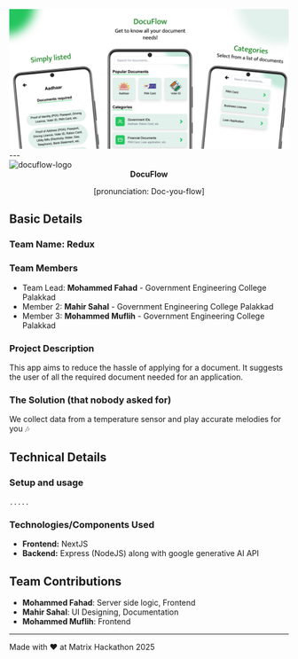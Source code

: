 <img width="1280" alt="readme-banner" src="docs/main-banner.jpg">
---
<div align="center"></div>
<img width="1280" alt="docuflow-logo" src="docs/logo.jpg">
<div align="center">
<strong>DocuFlow</strong>
<p>[pronunciation: Doc-you-flow]</p>
</div>

## Basic Details
### Team Name: Redux

### Team Members
- Team Lead: **Mohammed Fahad** - Government Engineering College Palakkad
- Member 2: **Mahir Sahal** - Government Engineering College Palakkad
- Member 3: **Mohammed Muflih** - Government Engineering College Palakkad

### Project Description
This app aims to reduce the hassle of applying for a document. It suggests the user of all the required document needed for an application.

### The Solution (that nobody asked for)
We collect data from a temperature sensor and play accurate melodies for you 🎶

## Technical Details

### Setup and usage
`.....`

### Technologies/Components Used
- **Frontend:** NextJS
- **Backend:** Express (NodeJS) along with google generative AI API


## Team Contributions
- **Mohammed Fahad**: Server side logic, Frontend
- **Mahir Sahal**: UI Designing, Documentation
- **Mohammed Muflih**: Frontend

---
Made with ❤️ at Matrix Hackathon 2025
